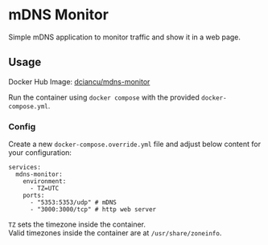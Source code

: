 # mDNS Monitor

Simple mDNS application to monitor traffic and show it in a web page.

## Usage

Docker Hub Image: [dciancu/mdns-monitor](https://hub.docker.com/r/dciancu/mdns-monitor)  

Run the container using `docker compose` with the provided `docker-compose.yml`.  

### Config

Create a new `docker-compose.override.yml` file and adjust below content for your configuration:
```
services:
  mdns-monitor:
    environment:
      - TZ=UTC
    ports:
      - "5353:5353/udp" # mDNS
      - "3000:3000/tcp" # http web server
```
`TZ` sets the timezone inside the container.  
Valid timezones inside the container are at `/usr/share/zoneinfo`.

